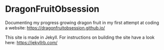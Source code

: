 # DragonFruitObsession
Documenting my progress growing dragon fruit in my first attempt at coding a website: https://dragonfruitobsession.github.io/

This site is made in Jekyll. For instructions on building the site have a look here: https://jekyllrb.com/
